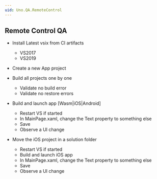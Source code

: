 ```yaml
---
uid: Uno.QA.RemoteControl
---
```


## Remote Control QA

- Install Latest vsix from CI artifacts
    - VS2017
    - VS2019
- Create a new App project
- Build all projects one by one
    - Validate no build error
    - Validate no restore errors

- Build and launch app [Wasm|iOS|Android]
    - Restart VS if started
    - In MainPage.xaml, change the Text property to something else
    - Save 
    - Observe a UI change

- Move the iOS project in a solution folder
    - Restart VS if started
    - Build and launch iOS app
    - In MainPage.xaml, change the Text property to something else
    - Save 
    - Observe a UI change
